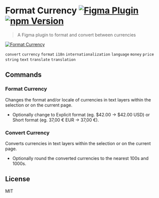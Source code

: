 # Format Currency [![Figma Plugin](https://img.shields.io/badge/figma-Format%20Currency-1BC47D.svg)](https://figma.com/c/plugin/780785006732555859/Format-Currency) [![npm Version](https://img.shields.io/npm/v/figma-format-currency.svg)](https://www.npmjs.com/package/figma-format-currency)

> A Figma plugin to format and convert between currencies

[![Format Currency](https://raw.githubusercontent.com/yuanqing/figma-plugins/master/packages/figma-format-currency/media/cover.png)](https://figma.com/c/plugin/780785006732555859)

`convert` `currency` `format` `i18n` `internationalization` `language` `money` `price` `string` `text` `translate` `translation`

## Commands

### Format Currency

Changes the format and/or locale of currencies in text layers within the selection or on the current page.

- Optionally change to Explicit format (eg. $42.00 → $42.00 USD) or Short format (eg. 37,00 € EUR → 37,00 €).

### Convert Currency

Converts currencies in text layers within the selection or on the current page.

- Optionally round the converted currencies to the nearest 100s and 1000s.

## License

MIT
